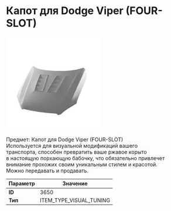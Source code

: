 # Капот для Dodge Viper (FOUR-SLOT)

![Item Image](../img/3650.webp?raw=true)

Предмет: Капот для Dodge Viper (FOUR-SLOT)<br>Используется для визуальной модификаций вашего<br>транспорта, способен превратить ваше ржавое корыто<br>в настоящую порхающую бабочку, что обязательно привлечет<br>внимание прохожих своим уникальным стилем и красотой.<br>Можно передавать и продавать.


| Параметр | Значение |
|----------|----------|
| **ID** | 3650 |
| **Тип** | ITEM_TYPE_VISUAL_TUNING |

